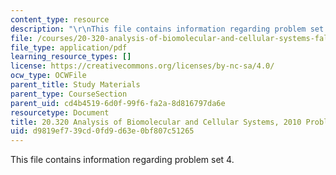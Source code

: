 ```yaml
---
content_type: resource
description: "\r\nThis file contains information regarding problem set 4."
file: /courses/20-320-analysis-of-biomolecular-and-cellular-systems-fall-2012/d9819ef739cd0fd9d63e0bf807c51265_MIT20_320F12_Fa2010_PS4_pr.pdf
file_type: application/pdf
learning_resource_types: []
license: https://creativecommons.org/licenses/by-nc-sa/4.0/
ocw_type: OCWFile
parent_title: Study Materials
parent_type: CourseSection
parent_uid: cd4b4519-6d0f-99f6-fa2a-8d816797da6e
resourcetype: Document
title: 20.320 Analysis of Biomolecular and Cellular Systems, 2010 Problem Set 4
uid: d9819ef7-39cd-0fd9-d63e-0bf807c51265
---
```


This file contains information regarding problem set 4.